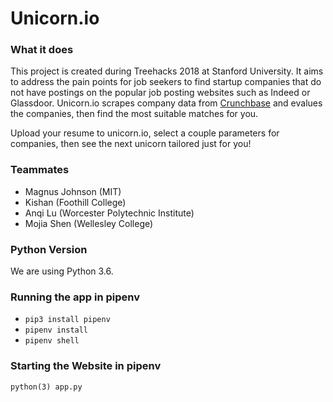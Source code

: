 # Unicorn.io 

### What it does
This project is created during Treehacks 2018 at Stanford University. It aims to address the 
pain points for job seekers to find startup companies that do not have postings on the popular 
job posting websites such as Indeed or Glassdoor. Unicorn.io scrapes company data from 
[Crunchbase](https://www.crunchbase.com/) and evalues the companies, then find the most suitable
matches for you.

Upload your resume to unicorn.io, select a couple parameters for companies, then see the 
next unicorn tailored just for you! 

### Teammates
* Magnus Johnson (MIT)
* Kishan (Foothill College)
* Anqi Lu (Worcester Polytechnic Institute)
* Mojia Shen (Wellesley College)

### Python Version
We are using Python 3.6.

### Running the app in pipenv
* `pip3 install pipenv`
* `pipenv install`
* `pipenv shell`

### Starting the Website in pipenv
`python(3) app.py`